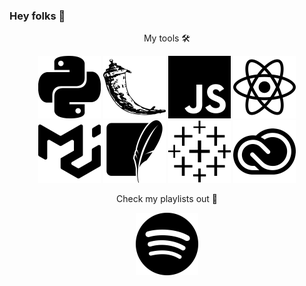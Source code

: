 ### Hey folks 👋

<!--
**titamoto/titamoto** is a ✨ _special_ ✨ repository because its `README.md` (this file) appears on your GitHub profile.

Here are some ideas to get you started:

- 🔭 I’m currently working on ...
- 🌱 I’m currently learning ...
- 👯 I’m looking to collaborate on ...
- 🤔 I’m looking for help with ...
- 💬 Ask me about ...
- 📫 How to reach me: ...
- 😄 Pronouns: ...
- ⚡ Fun fact: ...
-->
<p style="text-align: center;">My tools 🛠️</p>
<p style="text-align: center;"><a href="https://www.python.org/" width="10px" height="10px" title="Python"><img src="icons/python.png" /></a> <a href="https://flask.palletsprojects.com/en/2.3.x/" width="10px" height="10px" title="Flask"><img src="icons/flask.png" /></a> <a href="https://www.javascript.com/" width="10px" height="10px" title="JavaScript"><img src="icons/javascript.png" /></a> <a href="https://react.dev/" width="10px" height="21px" title="React"><img src="icons/react.png" /></a> <a href="https://mui.com/" width="10px" height="10px" title="MUI"><img src="icons/mui.png" /></a> <a href="https://www.sqlite.org/" width="10px" height="10px" title="SQLite"><img src="icons/sqlite.png" /></a> <a href="https://www.tableau.com/" width="10px" height="10px" title="Tableau"><img src="icons/tableau.png" /></a> <a href="https://www.adobe.com/creativecloud.html" width="10px" height="10px" title="Adobe"><img src="icons/adobe_cc.png" /></a></p>

<p style="text-align: center;">Check my playlists out 🎵</p>
<p style="text-align: center;"><a href="https://open.spotify.com/user/kl4xfi4lpihuljak3tg329sjz?si=deb4bd89609440ad" width="10px" height="10px" title="Spotify"><img src="icons/spotify.png" /></a></p>
